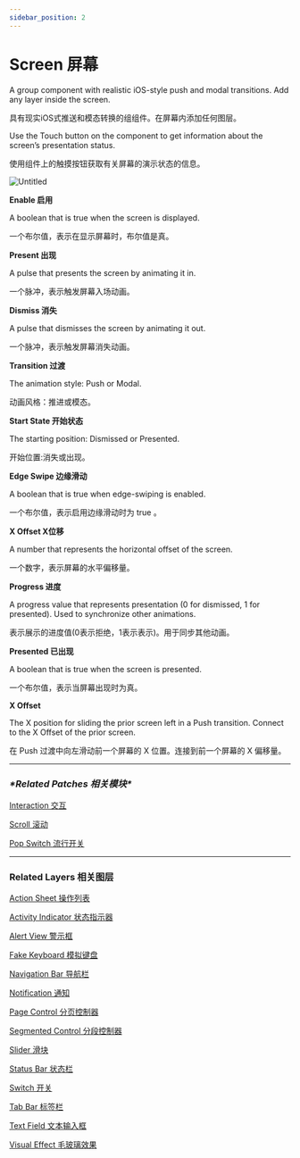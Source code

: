 ```yaml
---
sidebar_position: 2
---
```


# Screen 屏幕

A group component with realistic iOS-style push and modal transitions. Add any layer inside the screen.

具有现实iOS式推送和模态转换的组组件。在屏幕内添加任何图层。

Use the Touch button on the component to get information about the screen’s presentation status.

使用组件上的触摸按钮获取有关屏幕的演示状态的信息。

![Untitled](https://s3.us-west-2.amazonaws.com/secure.notion-static.com/20b00a73-c84b-4645-b3d4-ea6834f6bb80/Untitled.png?X-Amz-Algorithm=AWS4-HMAC-SHA256&X-Amz-Content-Sha256=UNSIGNED-PAYLOAD&X-Amz-Credential=AKIAT73L2G45EIPT3X45%2F20220602%2Fus-west-2%2Fs3%2Faws4_request&X-Amz-Date=20220602T190748Z&X-Amz-Expires=86400&X-Amz-Signature=eacbb09344901d9e71d9d79aad302e9cfc514d473ba510703dc3e9dca3ff4834&X-Amz-SignedHeaders=host&response-content-disposition=filename%20%3D%22Untitled.png%22&x-id=GetObject)

**Enable 启用**

A boolean that is true when the screen is displayed.

一个布尔值，表示在显示屏幕时，布尔值是真。

**Present 出现**

A pulse that presents the screen by animating it in.

一个脉冲，表示触发屏幕入场动画。

**Dismiss 消失**

A pulse that dismisses the screen by animating it out.

一个脉冲，表示触发屏幕消失动画。

**Transition 过渡**

The animation style: Push or Modal.

动画风格：推进或模态。

**Start State 开始状态**

The starting position: Dismissed or Presented.

开始位置:消失或出现。

**Edge Swipe 边缘滑动**

A boolean that is true when edge-swiping is enabled.

一个布尔值，表示启用边缘滑动时为 true 。

**X Offset X位移**

A number that represents the horizontal offset of the screen.

一个数字，表示屏幕的水平偏移量。

**Progress 进度**

A progress value that represents presentation (0 for dismissed, 1 for presented). Used to synchronize other animations.

表示展示的进度值(0表示拒绝，1表示表示)。用于同步其他动画。

**Presented 已出现**

A boolean that is true when the screen is presented.

一个布尔值，表示当屏幕出现时为真。

**X Offset**

The X position for sliding the prior screen left in a Push transition. Connect to the X Offset of the prior screen.

在 Push 过渡中向左滑动前一个屏幕的 X 位置。连接到前一个屏幕的 X 偏移量。

------

### ***\*Related Patches 相关模块\****

[Interaction 交互](https://www.notion.so/Interaction-8cd3ac66434546eda4b4bcf8173958fc)

[Scroll 滚动](https://www.notion.so/Scroll-2f1508bfbec742279786513c26602209)

[Pop Switch 流行开关](https://www.notion.so/Pop-Switch-e83d8b2e102c466db20fbe80716861c3)

------

### Related Layers 相关图层

[Action Sheet 操作列表](https://www.notion.so/Action-Sheet-925afa64e9fa42a5b2a9374fb41f8dbc)

[Activity Indicator 状态指示器](https://www.notion.so/Activity-Indicator-98b85e24705347b1bc147511e19aca54)

[Alert View 警示框](https://www.notion.so/Alert-View-a05a8e1476e543919ccf453585ce8850)

[Fake Keyboard 模拟键盘](https://www.notion.so/Fake-Keyboard-bf839e8038924161b2ca5b401ebc6faf)

[Navigation Bar 导航栏](https://www.notion.so/Navigation-Bar-2465c6dafddd4a6baeef32d390b015d3)

[Notification 通知](https://www.notion.so/Notification-093ed757b8764a1c936d4c12d632fde7)

[Page Control 分页控制器](https://www.notion.so/Page-Control-b89791a9a0334256b622a5afacfe80ca)

[Segmented Control 分段控制器](https://www.notion.so/Segmented-Control-b1867e80759140748500b210f18f90e5)

[Slider 滑块](https://www.notion.so/Slider-db6e484091084d90a58cba409bb59e9a)

[Status Bar 状态栏](https://www.notion.so/Status-Bar-5aec10025d1b402f83d61811505d89c0)

[Switch 开关](https://www.notion.so/Switch-8e35180bcd1747a282e0b12af1095015)

[Tab Bar 标签栏](https://www.notion.so/Tab-Bar-12b5f2f77b1a42688677f942a9f1a2e7)

[Text Field 文本输入框](https://www.notion.so/Text-Field-35f7f23e5f714582ab1c7d7af511281b)

[Visual Effect 毛玻璃效果](https://www.notion.so/Visual-Effect-4df6115644d141dab240ae1a8f882c66)
